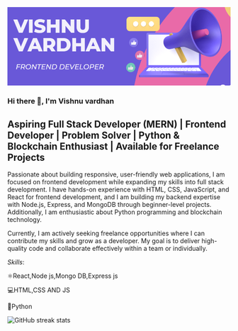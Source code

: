 ![Frontend Developer](https://github.com/vishnuvardhancoder/vishnuvardhancoder/blob/main/Screenshot%202023-07-16%20111653.png)

### Hi there 👋, I'm **Vishnu vardhan**
## Aspiring Full Stack Developer (MERN) | Frontend Developer | Problem Solver | Python & Blockchain Enthusiast | Available for Freelance Projects

Passionate about building responsive, user-friendly web applications, I am focused on frontend development while expanding my skills into full stack development. I have hands-on experience with HTML, CSS, JavaScript, and React for frontend development, and I am building my backend expertise with Node.js, Express, and MongoDB through beginner-level projects. Additionally, I am enthusiastic about Python programming and blockchain technology.

Currently, I am actively seeking freelance opportunities where I can contribute my skills and grow as a developer. My goal is to deliver high-quality code and collaborate effectively within a team or individually.

*Skills*:

⚛️React,Node js,Mongo DB,Express js

💻HTML,CSS AND JS

🐍Python


![GitHub streak stats](https://streak-stats.demolab.com/?user=vishnuvardhancoder)  
